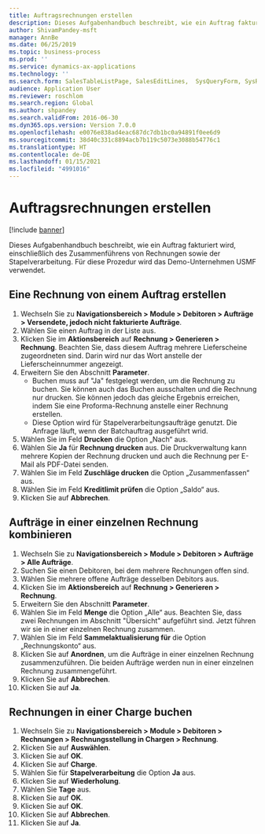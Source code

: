 ```yaml
---
title: Auftragsrechnungen erstellen
description: Dieses Aufgabenhandbuch beschreibt, wie ein Auftrag fakturiert wird, einschließlich des Zusammenführens von Rechnungen sowie der Stapelverarbeitung.
author: ShivamPandey-msft
manager: AnnBe
ms.date: 06/25/2019
ms.topic: business-process
ms.prod: ''
ms.service: dynamics-ax-applications
ms.technology: ''
ms.search.form: SalesTableListPage, SalesEditLines,  SysQueryForm, SysRecurrence
audience: Application User
ms.reviewer: roschlom
ms.search.region: Global
ms.author: shpandey
ms.search.validFrom: 2016-06-30
ms.dyn365.ops.version: Version 7.0.0
ms.openlocfilehash: e0076e838ad4eac687dc7db1bc0a94891f0ee6d9
ms.sourcegitcommit: 38d40c331c8894acb7b119c5073e3088b54776c1
ms.translationtype: HT
ms.contentlocale: de-DE
ms.lasthandoff: 01/15/2021
ms.locfileid: "4991016"
---
```

# <a name="create-sales-order-invoices"></a>Auftragsrechnungen erstellen

[!include [banner](../../includes/banner.md)]

Dieses Aufgabenhandbuch beschreibt, wie ein Auftrag fakturiert wird, einschließlich des Zusammenführens von Rechnungen sowie der Stapelverarbeitung. Für diese Prozedur wird das Demo-Unternehmen USMF verwendet.


## <a name="create-an-invoice-from-a-sales-order"></a>Eine Rechnung von einem Auftrag erstellen
1. Wechseln Sie zu **Navigationsbereich > Module > Debitoren > Aufträge > Versendete, jedoch nicht fakturierte Aufträge**.
2. Wählen Sie einen Auftrag in der Liste aus. 
3. Klicken Sie im **Aktionsbereich** auf **Rechnung > Generieren > Rechnung**. Beachten Sie, dass diesem Auftrag mehrere Lieferscheine zugeordneten sind. Darin wird nur das Wort <multiple> anstelle der Lieferscheinnummer angezeigt.  
4. Erweitern Sie den Abschnitt **Parameter**.
    - Buchen muss auf "Ja" festgelegt werden, um die Rechnung zu buchen. Sie können auch das Buchen ausschalten und die Rechnung nur drucken. Sie können jedoch das gleiche Ergebnis erreichen, indem Sie eine Proforma-Rechnung anstelle einer Rechnung erstellen.  
    - Diese Option wird für Stapelverarbeitungsaufträge genutzt. Die Anfrage läuft, wenn der Batchauftrag ausgeführt wrid.
5. Wählen Sie im Feld **Drucken** die Option „Nach“ aus.
6. Wählen Sie **Ja** für **Rechnung drucken** aus. Die Druckverwaltung kann mehrere Kopien der Rechnung drucken und auch die Rechnung per E-Mail als PDF-Datei senden.  
7. Wählen Sie im Feld **Zuschläge drucken** die Option „Zusammenfassen“ aus.
8. Wählen Sie im Feld **Kreditlimit prüfen** die Option „Saldo“ aus.
9. Klicken Sie auf **Abbrechen**.

## <a name="combine-orders-into-a-single-invoice"></a>Aufträge in einer einzelnen Rechnung kombinieren
1. Wechseln Sie zu **Navigationsbereich > Module > Debitoren > Aufträge > Alle Aufträge**.
2. Suchen Sie einen Debitoren, bei dem mehrere Rechnungen offen sind.
3. Wählen Sie mehrere offene Aufträge desselben Debitors aus.
4. Klicken Sie im **Aktionsbereich** auf **Rechnung > Generieren > Rechnung**.
5. Erweitern Sie den Abschnitt **Parameter**.
6. Wählen Sie im Feld **Menge** die Option „Alle“ aus. Beachten Sie, dass zwei Rechnungen im Abschnitt "Übersicht" aufgeführt sind. Jetzt führen wir sie in einer einzelnen Rechnung zusammen.  
7. Wählen Sie im Feld **Sammelaktualisierung für** die Option „Rechnungskonto“ aus.
8. Klicken Sie auf **Anordnen**, um die Aufträge in einer einzelnen Rechnung zusammenzuführen. Die beiden Aufträge werden nun in einer einzelnen Rechnung zusammengeführt.   
9. Klicken Sie auf **Abbrechen**.
10. Klicken Sie auf **Ja**.

## <a name="post-invoices-in-a-batch"></a>Rechnungen in einer Charge buchen
1. Wechseln Sie zu **Navigationsbereich > Module > Debitoren > Rechnungen > Rechnungsstellung in Chargen > Rechnung**.
2. Klicken Sie auf **Auswählen**.
3. Klicken Sie auf **OK**.
4. Klicken Sie auf **Charge**.
5. Wählen Sie für **Stapelverarbeitung** die Option **Ja** aus.
6. Klicken Sie auf **Wiederholung**.
7. Wählen Sie **Tage** aus.
8. Klicken Sie auf **OK**.
9. Klicken Sie auf **OK**.
10. Klicken Sie auf **Abbrechen**.
11. Klicken Sie auf **Ja**.

